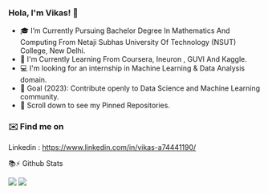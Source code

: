 ### Hola, I'm Vikas! 👋


- 🎓 I’m Currently Pursuing Bachelor Degree In Mathematics And Computing From Netaji Subhas University Of Technology (NSUT) College, New Delhi.
- 🌱 I'm Currently Learning From Coursera, Ineuron , GUVI And Kaggle.
- 💻 I'm looking for an internship in Machine Learning & Data Analysis domain.
- 🎯 Goal (2023): Contribute openly to Data Science and Machine Learning community.
- 📌 Scroll down to see my Pinned Repositories.


### ✉️ Find me on
Linkedin : https://www.linkedin.com/in/vikas-a74441190/

📚⚡ Github Stats



<img src="https://github-readme-stats.vercel.app/api?username=Vikas2201&theme=radical&show_icons=true">
<img src = "https://github-readme-stats.vercel.app/api/top-langs/?username=Vikas2201&layout=compact">
